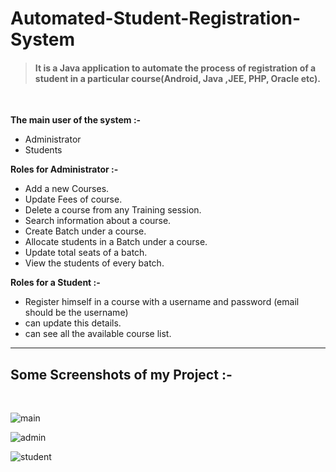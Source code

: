 # Automated-Student-Registration-System

>#### It is a Java application to automate the process of registration of a student in a particular course(Android, Java ,JEE, PHP, Oracle etc).
<br>

<b>The main user of the system :-</b>

* Administrator 
* Students


<b>Roles for Administrator :-</b>

* Add a new Courses.
* Update Fees of course.
* Delete a course from any Training session.
* Search information about a course.
* Create Batch under a course.
* Allocate students in a Batch under a course.
* Update total seats of a batch.
* View the students of every batch. 

<b>Roles for a Student :-</b>

* Register himself in a course with a username and password (email should be the username)
* can update this details.
* can see all the available course list.

<hr/>

## Some Screenshots of my Project :-

<br>

![main](https://user-images.githubusercontent.com/103629917/193423794-efed31bb-2f9e-42ed-a6d8-614c1dc8da7c.png)

![admin](https://user-images.githubusercontent.com/103629917/193423798-bb1fcc58-5a27-43bb-8b8f-97feae4ffbed.png)

![student](https://user-images.githubusercontent.com/103629917/193423821-6ec62b88-578b-4cff-a3ce-08e68e768ca7.png)

